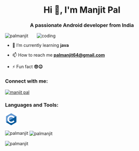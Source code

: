 <h1 align="center">Hi 👋, I'm Manjit Pal</h1>
<h3 align="center">A passionate Android developer from India</h3>
<img align="right"alt="coding"width="400"src="https://miro.medium.com/v2/resize:fit:1360/0*7Q3yvSIv_t0ioJ-Z.gif">
<p align="left"> <img src="https://komarev.com/ghpvc/?username=palmanjit&label=Profile%20views&color=0e75b6&style=flat" alt="palmanjit" /> </p>

- 🌱 I’m currently learning **java**

- 📫 How to reach me **palmanjit64@gmail.com**

- ⚡ Fun fact **😎😉**

<h3 align="left">Connect with me:</h3>
<p align="left">
<a href="https://fb.com/manjit pal" target="blank"><img align="center" src="https://raw.githubusercontent.com/rahuldkjain/github-profile-readme-generator/master/src/images/icons/Social/facebook.svg" alt="manjit pal" height="30" width="40" /></a>
</p>

<h3 align="left">Languages and Tools:</h3>
<p align="left"> <a href="https://www.cprogramming.com/" target="_blank" rel="noreferrer"> <img src="https://raw.githubusercontent.com/devicons/devicon/master/icons/c/c-original.svg" alt="c" width="40" height="40"/> </a> </p>

<p><img align="left" src="https://github-readme-stats.vercel.app/api/top-langs?username=palmanjit&show_icons=true&locale=en&layout=compact" alt="palmanjit" /></p>

<p>&nbsp;<img align="center" src="https://github-readme-stats.vercel.app/api?username=palmanjit&show_icons=true&locale=en" alt="palmanjit" /></p>

<p><img align="center" src="https://github-readme-streak-stats.herokuapp.com/?user=palmanjit&" alt="palmanjit" /></p>
